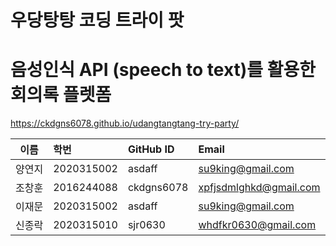 # 우당탕탕 코딩 트라이 팟

# 음성인식 API (speech to text)를 활용한 회의록 플렛폼
 
 https://ckdgns6078.github.io/udangtangtang-try-party/

| 이름 | 학번 | GitHub ID | Email |
|:---:|:---|:---|:---|
| 양연지| 2020315002 | asdaff | su9king@gmail.com |
| 조창훈| 2016244088 | ckdgns6078 | xpfjsdmlghkd@gmail.com |
| 이재문| 2020315002 | asdaff | su9king@gmail.com |
| 신종락| 2020315010 | sjr0630 | whdfkr0630@gmail.com
